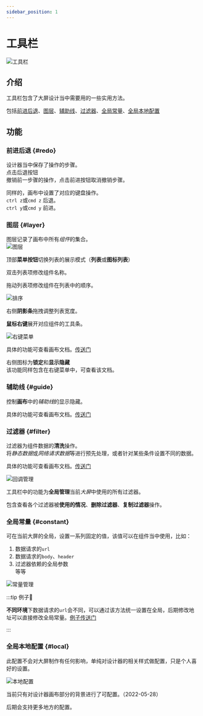 ```yaml
---
sidebar_position: 1
---
```


# 工具栏  

![工具栏](/img/docs/设计器/工具栏/tool-bar-intro.png)  

## 介绍 

工具栏包含了大屏设计当中需要用的一些实用方法。  

包括[前进后退](#redo)、[图层](#layer)、[辅助线](#guide)、[过滤器](#filter)、[全局常量](#constant)、[全局本地配置](#local)  

## 功能  

### 前进后退 {#redo}

设计器当中保存了操作的步骤。  
点击后退按钮  
撤销前一步骤的操作，点击前进按钮取消撤销步骤。 

同样的，画布中设置了对应的键盘操作。  
`ctrl z`或`cmd z` 后退。  
`ctrl y`或`cmd y` 前进。 

### 图层 {#layer}
  
  图层记录了画布中所有*组件*的集合。  
  ![图层](/img/docs/设计器/工具栏/layer-manage.png)  

  顶部**菜单按钮**切换列表的展示模式（**列表**或**图标列表**）  

  双击列表项修改组件名称。  

  拖动列表项修改组件在列表中的顺序。  

  ![排序](/img/docs/设计器/工具栏/layer-manage-drag.png)  

  右侧**阴影条**拖拽调整列表宽度。  

  **鼠标右键**展开对应组件的工具条。  

  ![右键菜单](/img/docs/设计器/工具栏/layer-manage-drag.png)  
  
  具体的功能可查看画布文档。[传送门](/docs/设计器/画布#dropdown)

  右侧图标为**锁定**和**显示隐藏**  
  该功能同样包含在右键菜单中，可查看该文档。  
    
### 辅助线 {#guide}

  控制**画布**中的*辅助线*的显示隐藏。  

  具体的功能可查看画布文档。[传送门](/docs/设计器/画布#guide)   
### 过滤器 {#filter}

  过滤器为组件数据的**清洗**操作。  
  将*静态数据*或*网络请求数据*等进行预先处理，或者针对某些条件设置不同的数据。  

  具体的功能可查看画布文档。[传送门](/docs/设计器/配置/组件配置/数据#过滤器)   

  ![回调管理](/img/docs/设计器/工具栏/callback-manage.png)    

  工具栏中的功能为**全局管理**当前*大屏*中使用的所有过滤器。  

  包含查看各个过滤器被**使用的情况**、**删除过滤器**、**复制过滤器**操作。  

### 全局常量 {#constant}  
  
  可在当前大屏的全局，设置一系列固定的值，该值可以在组件当中使用，比如：
  1. 数据请求的`url`  
  2. 数据请求的`body`、`header`  
  3. 过滤器依赖的全局参数  
  等等  

  ![常量管理](/img/docs/设计器/工具栏/constant-manage.png)    
  
:::tip 例子🌰

**不同环境**下数据请求的`url`会不同，可以通过该方法统一设置在全局，后期修改地址可以直接修改全局常量。[例子传送门](/docs/实例/example-5)  

:::

### 全局本地配置 {#local} 

  此配置不会对大屏制作有任何影响，单纯对设计器的相关样式做配置，只是个人喜好的设置。  

  ![本地配置](/img/docs/设计器/工具栏/local-config.png)    

  当前只有对设计器画布部分的背景进行了可配置。（2022-05-28）  

  后期会支持更多地方的配置。  